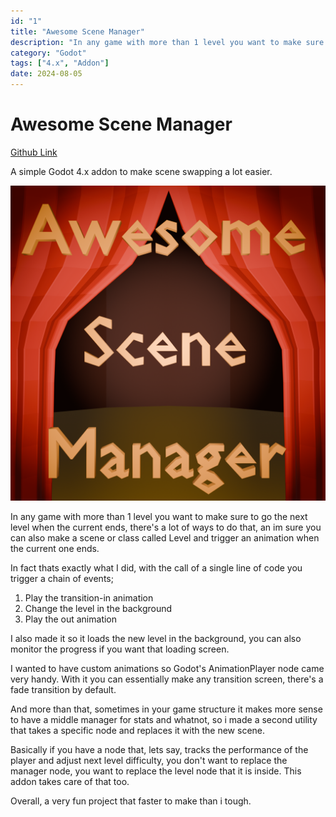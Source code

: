 ```yaml
---
id: "1"
title: "Awesome Scene Manager"
description: "In any game with more than 1 level you want to make sure to go the next level when the current ends, there's a lot of ways to do that"
category: "Godot"
tags: ["4.x", "Addon"]
date: 2024-08-05
---
```


# Awesome Scene Manager

[Github Link](https://github.com/DaviD4Chirino/Awesome-Scene-Manager)

A simple Godot 4.x addon to make scene swapping a lot easier.

![Awesome Scene Manager Icon](https://raw.githubusercontent.com/DaviD4Chirino/Awesome-Scene-Manager/main/plugin_icon.png)

In any game with more than 1 level you want to make sure to go the next level when the current ends, there's a lot of ways to do that, an im sure you can also make a scene or class called Level and trigger an animation when the current one ends.

In fact thats exactly what I did, with the call of a single line of code you trigger a chain of events;

1. Play the transition-in animation
2. Change the level in the background
3. Play the out animation

I also made it so it loads the new level in the background, you can also monitor the progress if you want that loading screen.

I wanted to have custom animations so Godot's AnimationPlayer node came very handy. With it you can essentially make any transition screen, there's a fade transition by default.

And more than that, sometimes in your game structure it makes more sense to have a middle manager for stats and whatnot, so i made a second utility that takes a specific node and replaces it with the new scene.

Basically if you have a node that, lets say, tracks the performance of the player and adjust next level difficulty, you don't want to replace the manager node, you want to replace the level node that it is inside. This addon takes care of that too.

Overall, a very fun project that faster to make than i tough.
